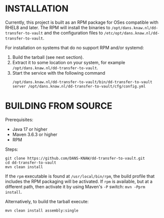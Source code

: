 INSTALLATION 
============

Currently, this project is built as an RPM package for OSes compatible with RHEL8 and later. The RPM will install the binaries to
`/opt/dans.knaw.nl/dd-transfer-to-vault` and the configuration files to `/etc/opt/dans.knaw.nl/dd-transfer-to-vault`.

For installation on systems that do no support RPM and/or systemd:

1. Build the tarball (see next section).
2. Extract it to some location on your system, for example `/opt/dans.knaw.nl/dd-transfer-to-vault`.
3. Start the service with the following command
   ```
   /opt/dans.knaw.nl/dd-transfer-to-vault/bin/dd-transfer-to-vault server /opt/dans.knaw.nl/dd-transfer-to-vault/cfg/config.yml 
   ```

BUILDING FROM SOURCE
====================
Prerequisites:

* Java 17 or higher
* Maven 3.6.3 or higher
* RPM

Steps:

    git clone https://github.com/DANS-KNAW/dd-transfer-to-vault.git
    cd dd-transfer-to-vault 
    mvn clean install

If the `rpm` executable is found at `/usr/local/bin/rpm`, the build profile that includes the RPM packaging will be activated. If `rpm` is available, but at a
different path, then activate it by using Maven's `-P` switch: `mvn -Pprm install`.

Alternatively, to build the tarball execute:

    mvn clean install assembly:single
